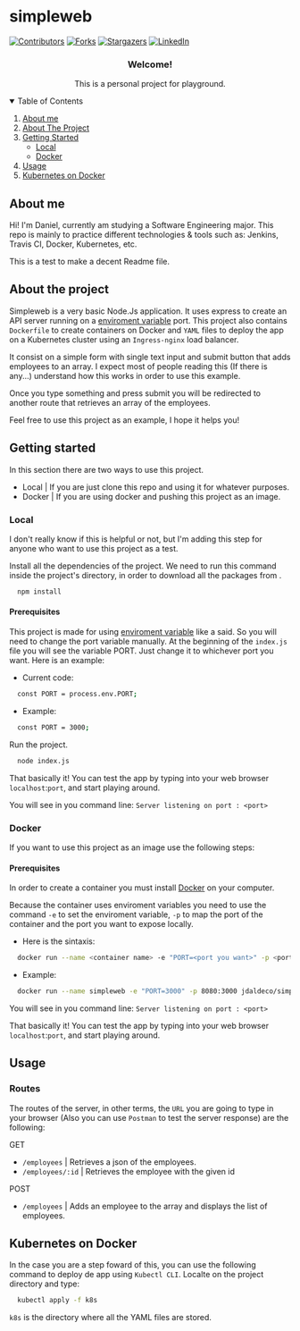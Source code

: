 # simpleweb
<!-- PROJECT SHIELDS -->
[![Contributors][contributors-shield]][contributors-url]
[![Forks][forks-shield]][forks-url]
[![Stargazers][stars-shield]][stars-url]
[![LinkedIn][linkedin-shield]][linkedin-url]

<!-- PROJECT LOGO -->
<p align="center">
  <h3 align="center">Welcome!</h3>
  <p align="center">
    This is a personal project for playground.
  </p>
</p>

<!-- TABLE OF CONTENTS -->
<details open="open">
  <summary>Table of Contents</summary>
  <ol>
    <li><a href="#about-me">About me</a></li>
    <li><a href="#about-the-project">About The Project</a></li>
    <li>
      <a href="#getting-started">Getting Started</a>
      <ul>
        <li><a href="#local">Local</a></li>
        <li><a href="#docker">Docker</a></li>
      </ul>
    </li>
    <li><a href="#usage">Usage</a></li>
    <li><a href="#kubernetes-on-docker">Kubernetes on Docker</a></li>
  </ol>
</details>

## About me
Hi! I'm Daniel, currently am studying a Software Engineering major.
This repo is mainly to practice different technologies & tools such as: Jenkins, Travis CI, Docker, Kubernetes, etc.

This is a test to make a decent Readme file.

## About the project
Simpleweb is a very basic Node.Js application. It uses express to create an API server running on a <a href="https://dev.to/deammer/loading-environment-variables-in-js-apps-1p7p">enviroment variable</a> port. This project also contains `Dockerfile` to create containers on Docker and `YAML` files to deploy the app on a Kubernetes cluster using an `Ingress-nginx` load balancer.

It consist on a simple form with single text input and submit button that adds employees to an array. I expect most of people reading this (If there is any...) understand how this works in order to use this example.

Once you type something and press submit you will be redirected to another route that retrieves an array of the employees.

Feel free to use this project as an example, I hope it helps you!


## Getting started
In this section there are two ways to use this project.
* Local  | If you are just clone this repo and using it for whatever purposes.
* Docker | If you are using docker and pushing this project as an image.

### Local
I don't really know if this is helpful or not, but I'm adding this step for anyone who want to use this project as a test.

Install all the dependencies of the project.
We need to run this command inside the project's directory, in order to download all the packages from <a href="https://www.npmjs.com/"></a>.

```sh
  npm install 
  ```
#### Prerequisites
This project is made for using <a href="https://dev.to/deammer/loading-environment-variables-in-js-apps-1p7p">enviroment variable</a> like a said. So you will need to change the port variable manually.
At the beginning of the `index.js` file you will see the variable PORT. Just change it to whichever port you want.
Here is an example:
* Current code:
```sh
  const PORT = process.env.PORT;
  ```
* Example:
```sh
  const PORT = 3000;
  ```

Run the project.
```sh
  node index.js
  ```
That basically it! You can test the app by typing into your web browser `localhost`:`port`, and start playing around.

You will see in you command line:
`Server listening on port : <port>`

### Docker
If you want to use this project as an image use the following steps:

#### Prerequisites
In order to create a container you must install <a href="https://www.docker.com/">Docker</a> on your computer.

Because the container uses enviroment variables you need to use the command `-e` to set the enviroment variable, `-p` to map the port of the container and the port you want to expose locally.
* Here is the sintaxis:
```sh
  docker run --name <container name> -e "PORT=<port you want>" -p <port you wanted>:<port you want again> <docker image>
  ```
* Example:
```sh
  docker run --name simpleweb -e "PORT=3000" -p 8080:3000 jdaldeco/simpleweb
  ```
You will see in you command line:
`Server listening on port : <port>`

That basically it! You can test the app by typing into your web browser `localhost`:`port`, and start playing around.

## Usage
### Routes
The routes of the server, in other terms, the `URL` you are going to type in your browser (Also you can use `Postman` to test the server response) are the following:

GET
* `/employees`   | Retrieves a json of the employees.
* `/employees/:id`   | Retrieves the employee with the given id

POST
* `/employees` | Adds an employee to the array and displays the list of employees.

## Kubernetes on Docker
In the case you are a step foward of this, you can use the following command to deploy de app using `Kubectl CLI`. Localte on the project directory and type:
```sh
  kubectl apply -f k8s
  ```
`k8s` is the directory where all the YAML files are stored.


<!-- MARKDOWN LINKS & IMAGES -->
[contributors-shield]: https://img.shields.io/github/contributors/jdaldeco/simpleweb
[contributors-url]: https://github.com/jdaldeco/simpleweb

[forks-shield]: https://img.shields.io/github/forks/jdaldeco/simpleweb
[forks-url]: https://github.com/jdaldeco/simpleweb/network/members

[stars-shield]: https://img.shields.io/github/stars/jdaldeco/simpleweb
[stars-url]: https://github.com/jdaldeco/simpleweb/stargazers

[linkedin-shield]: https://img.shields.io/badge/-LinkedIn-black.svg?style=for-the-badge&logo=linkedin&colorB=555
[linkedin-url]: https://linkedin.com/in/jdaldeco
